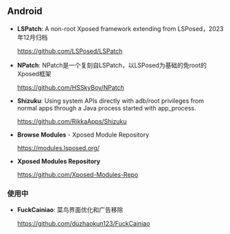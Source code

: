 ## Android


- **LSPatch**: A non-root Xposed framework extending from LSPosed，2023年12月归档

    https://github.com/LSPosed/LSPatch


- **NPatch**: NPatch是一个复刻自LSPatch，以LSPosed为基础的免root的Xposed框架

    https://github.com/HSSkyBoy/NPatch


- **Shizuku**: Using system APIs directly with adb/root privileges from normal apps through a Java process started with app_process.

    https://github.com/RikkaApps/Shizuku

- **Browse Modules** - Xposed Module Repository
    
    https://modules.lsposed.org/

- **Xposed Modules Repository**
    
    https://github.com/Xposed-Modules-Repo


### 使用中

- **FuckCainiao**: 菜鸟界面优化和广告移除
  
   https://github.com/duzhaokun123/FuckCainiao
